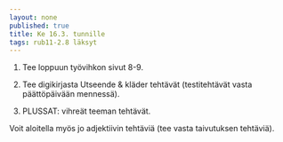```yaml
---
layout: none
published: true
title: Ke 16.3. tunnille
tags: rub11-2.8 läksyt
---
```

1. Tee loppuun työvihkon sivut 8-9.

2. Tee digikirjasta Utseende & kläder tehtävät (testitehtävät vasta päättöpäivään mennessä).

3. PLUSSAT: vihreät teeman tehtävät.

Voit aloitella myös jo adjektiivin tehtäviä (tee vasta taivutuksen tehtäviä).
